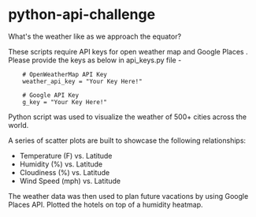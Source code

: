 # python-api-challenge

What's the weather like as we approach the equator?

These scripts require API keys for open weather map and Google Places .
Please provide the keys as below in api_keys.py file - 

		# OpenWeatherMap API Key
		weather_api_key = "Your Key Here!"

		# Google API Key
		g_key = "Your Key Here!"


Python script was used to visualize the weather of 500+ cities across the world.

A series of scatter plots are built to showcase the following relationships:

* Temperature (F) vs. Latitude
* Humidity (%) vs. Latitude
* Cloudiness (%) vs. Latitude
* Wind Speed (mph) vs. Latitude

The weather data was then used to plan future vacations by using Google Places API.
Plotted the hotels on top of a humidity heatmap.


